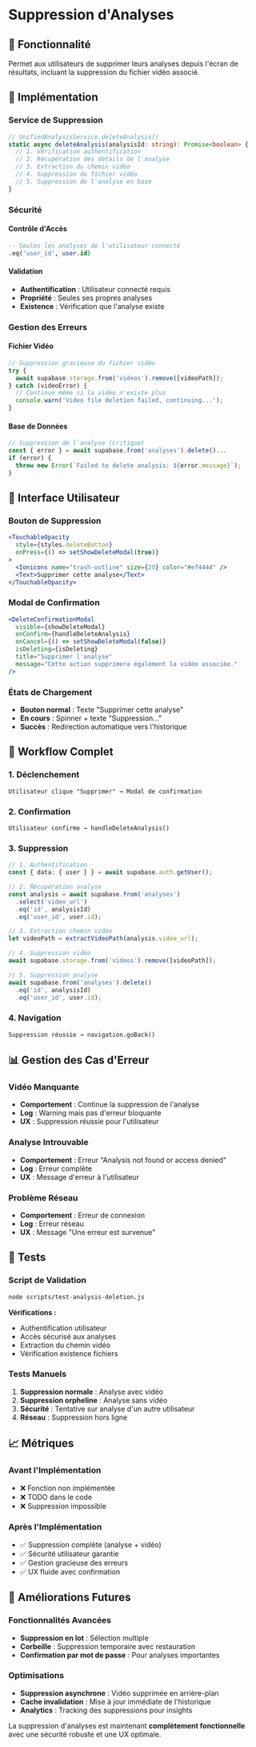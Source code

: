 # Suppression d'Analyses

## 🎯 Fonctionnalité

Permet aux utilisateurs de supprimer leurs analyses depuis l'écran de résultats, incluant la suppression du fichier vidéo associé.

## 🔧 Implémentation

### Service de Suppression

```typescript
// UnifiedAnalysisService.deleteAnalysis()
static async deleteAnalysis(analysisId: string): Promise<boolean> {
  // 1. Vérification authentification
  // 2. Récupération des détails de l'analyse
  // 3. Extraction du chemin vidéo
  // 4. Suppression du fichier vidéo
  // 5. Suppression de l'analyse en base
}
```

### Sécurité

#### Contrôle d'Accès
```sql
-- Seules les analyses de l'utilisateur connecté
.eq('user_id', user.id)
```

#### Validation
- **Authentification** : Utilisateur connecté requis
- **Propriété** : Seules ses propres analyses
- **Existence** : Vérification que l'analyse existe

### Gestion des Erreurs

#### Fichier Vidéo
```typescript
// Suppression gracieuse du fichier vidéo
try {
  await supabase.storage.from('videos').remove([videoPath]);
} catch (videoError) {
  // Continue même si la vidéo n'existe plus
  console.warn('Video file deletion failed, continuing...');
}
```

#### Base de Données
```typescript
// Suppression de l'analyse (critique)
const { error } = await supabase.from('analyses').delete()...
if (error) {
  throw new Error(`Failed to delete analysis: ${error.message}`);
}
```

## 🎨 Interface Utilisateur

### Bouton de Suppression
```jsx
<TouchableOpacity 
  style={styles.deleteButton}
  onPress={() => setShowDeleteModal(true)}
>
  <Ionicons name="trash-outline" size={20} color="#ef4444" />
  <Text>Supprimer cette analyse</Text>
</TouchableOpacity>
```

### Modal de Confirmation
```jsx
<DeleteConfirmationModal
  visible={showDeleteModal}
  onConfirm={handleDeleteAnalysis}
  onCancel={() => setShowDeleteModal(false)}
  isDeleting={isDeleting}
  title="Supprimer l'analyse"
  message="Cette action supprimera également la vidéo associée."
/>
```

### États de Chargement
- **Bouton normal** : Texte "Supprimer cette analyse"
- **En cours** : Spinner + texte "Suppression..."
- **Succès** : Redirection automatique vers l'historique

## 🔄 Workflow Complet

### 1. Déclenchement
```
Utilisateur clique "Supprimer" → Modal de confirmation
```

### 2. Confirmation
```
Utilisateur confirme → handleDeleteAnalysis()
```

### 3. Suppression
```typescript
// 1. Authentification
const { data: { user } } = await supabase.auth.getUser();

// 2. Récupération analyse
const analysis = await supabase.from('analyses')
  .select('video_url')
  .eq('id', analysisId)
  .eq('user_id', user.id);

// 3. Extraction chemin vidéo
let videoPath = extractVideoPath(analysis.video_url);

// 4. Suppression vidéo
await supabase.storage.from('videos').remove([videoPath]);

// 5. Suppression analyse
await supabase.from('analyses').delete()
  .eq('id', analysisId)
  .eq('user_id', user.id);
```

### 4. Navigation
```
Suppression réussie → navigation.goBack()
```

## 📊 Gestion des Cas d'Erreur

### Vidéo Manquante
- **Comportement** : Continue la suppression de l'analyse
- **Log** : Warning mais pas d'erreur bloquante
- **UX** : Suppression réussie pour l'utilisateur

### Analyse Introuvable
- **Comportement** : Erreur "Analysis not found or access denied"
- **Log** : Erreur complète
- **UX** : Message d'erreur à l'utilisateur

### Problème Réseau
- **Comportement** : Erreur de connexion
- **Log** : Erreur réseau
- **UX** : Message "Une erreur est survenue"

## 🧪 Tests

### Script de Validation
```bash
node scripts/test-analysis-deletion.js
```

**Vérifications :**
- Authentification utilisateur
- Accès sécurisé aux analyses
- Extraction du chemin vidéo
- Vérification existence fichiers

### Tests Manuels
1. **Suppression normale** : Analyse avec vidéo
2. **Suppression orpheline** : Analyse sans vidéo
3. **Sécurité** : Tentative sur analyse d'un autre utilisateur
4. **Réseau** : Suppression hors ligne

## 📈 Métriques

### Avant l'Implémentation
- ❌ Fonction non implémentée
- ❌ TODO dans le code
- ❌ Suppression impossible

### Après l'Implémentation
- ✅ Suppression complète (analyse + vidéo)
- ✅ Sécurité utilisateur garantie
- ✅ Gestion gracieuse des erreurs
- ✅ UX fluide avec confirmation

## 🚀 Améliorations Futures

### Fonctionnalités Avancées
- **Suppression en lot** : Sélection multiple
- **Corbeille** : Suppression temporaire avec restauration
- **Confirmation par mot de passe** : Pour analyses importantes

### Optimisations
- **Suppression asynchrone** : Vidéo supprimée en arrière-plan
- **Cache invalidation** : Mise à jour immédiate de l'historique
- **Analytics** : Tracking des suppressions pour insights

La suppression d'analyses est maintenant **complètement fonctionnelle** avec une sécurité robuste et une UX optimale.